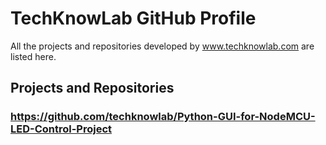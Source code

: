 # TechKnowLab GitHub Profile
All the projects and repositories developed by www.techknowlab.com are listed here.
## Projects and Repositories
### https://github.com/techknowlab/Python-GUI-for-NodeMCU-LED-Control-Project
